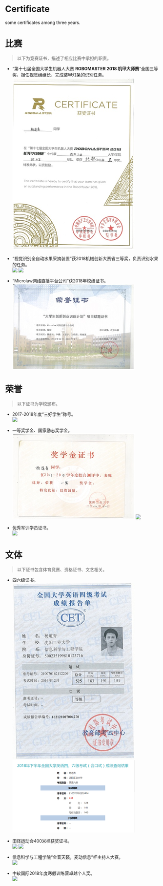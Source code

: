 # Certificate
some certificates among three years.
# 比赛
>以下为竞赛证书，描述了相应比赛中承担的职责。  
* “第十七届全国大学生机器人大赛 **ROBOMASTER 2018 机甲大师赛**”全国三等奖，担任视觉组组长，完成装甲灯条的识别任务。  
![](img-828040400-0013.jpg)

* “视觉识别全自动水果采摘装置”获2018机械创新大赛省三等奖，负责识别水果的任务。  
![](img-828040400-0002.jpg)
![](img-828040400-0001.jpg)

* “Microlaw网络直播平台公司”获2018年校级证书。  
![](img-828040400-0012.jpg)

# 荣誉
>以下证书为学校颁布。
* 2017-2018年度“三好学生”称号。  
![](img-828040400-0010.jpg)

* 一等奖学金、国家励志奖学金。   
![](img-828040400-0009.jpg)
![](img-828040400-0011.jpg)

* 优秀军训学员证书。  
![](img-828040400-0004.jpg)

# 文体
>以下证书包含体育竞赛、资格证书、文艺相关。  
* 四六级证书。  
![](img-828040400-0003.jpg)
![](img-828040400-00014.png)

* 田径运动会400米栏获奖证书。    
![](img-828040400-0007.jpg)
![](img-828040400-0005.jpg)

* 信息科学与工程学院“金音天籁，麦动信息”杯主持人大赛。  
![](img-828040400-0008.jpg)

* 中软国际2018年度寒假训练营卓越个人奖。  
![](img-828040400-0006.jpg)
